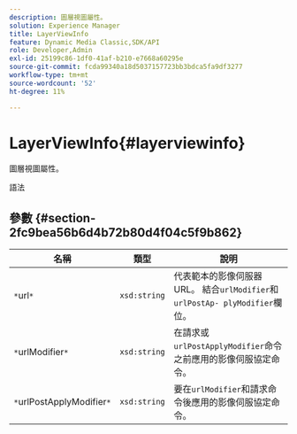 ```yaml
---
description: 圖層視圖屬性。
solution: Experience Manager
title: LayerViewInfo
feature: Dynamic Media Classic,SDK/API
role: Developer,Admin
exl-id: 25199c86-1df0-41af-b210-e7668a60295e
source-git-commit: fcda99340a18d5037157723bb3bdca5fa9df3277
workflow-type: tm+mt
source-wordcount: '52'
ht-degree: 11%

---
```


# LayerViewInfo{#layerviewinfo}

圖層視圖屬性。

語法

## 參數 {#section-2fc9bea56b6d4b72b80d4f04c5f9b862}

| 名稱 | 類型 | 說明 |
|---|---|---|
| `*`url`*` | `xsd:string` | 代表範本的影像伺服器URL。 結合`urlModifier`和`urlPostAp- plyModifier`欄位。 |
| `*`urlModifier`*` | `xsd:string` | 在請求或`urlPostApplyModifier`命令之前應用的影像伺服協定命令。 |
| `*`urlPostApplyModifier`*` | `xsd:string` | 要在`urlModifier`和請求命令後應用的影像伺服協定命令。 |
